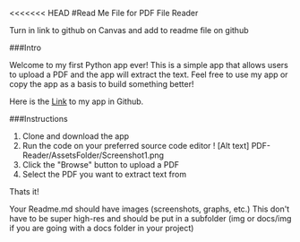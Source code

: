 <<<<<<< HEAD
#Read Me File for PDF File Reader

Turn in link to github on Canvas and add to readme file on github

###Intro 

Welcome to my first Python app ever! This is a simple app that allows users to upload a PDF and the app will extract the text. Feel free to use my app or copy the app as a basis to build something better!

Here is the [Link](https://github.com/kirwilso/PDF-Reader/blob/master/PDF%20Reader%20App.py) to my app in Github.

###Instructions 
1. Clone and download the app
2. Run the code on your preferred source code editor 
! [Alt text] PDF-Reader/AssetsFolder/Screenshot1.png
3. Click the "Browse" button to upload a PDF
4. Select the PDF you want to extract text from 

Thats it!




Your Readme.md should have images (screenshots, graphs, etc.) This don't have to be super high-res and should be put in a subfolder (img or docs/img if you are going with a docs folder in your project)


